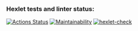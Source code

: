### Hexlet tests and linter status:
[![Actions Status](https://github.com/RomaSub/frontend-project-11/workflows/hexlet-check/badge.svg)](https://github.com/RomaSub/frontend-project-11/actions)
[![Maintainability](https://api.codeclimate.com/v1/badges/7e960640ee234521be36/maintainability)](https://codeclimate.com/github/RomaSub/frontend-project-11/maintainability)
[![hexlet-check](https://github.com/RomaSub/frontend-project-46/actions/workflows/hexlet-check.yml/badge.svg)](https://github.com/RomaSub/frontend-project-46/actions/workflows/hexlet-check.yml)
